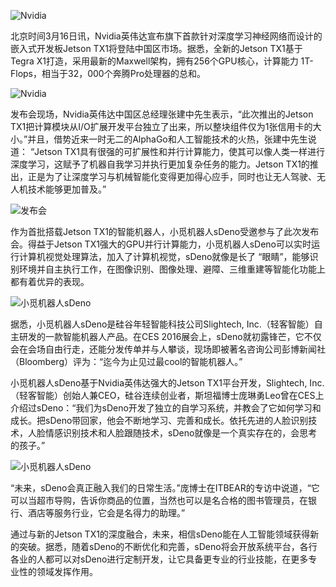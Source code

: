 <!--
author: Slightech
head: http://www.slightech.com/ico/favicon.png
date: 2016-05-30
title: 小觅机器人sDeno亮相Nvidia发布会 发力人工智能
tags: 小觅机器人, Nvidia
category: 小觅机器人
status: publish
language: cn
summary: 北京时间3月16日讯，Nvidia英伟达宣布旗下首款针对深度学习神经网络而设计的嵌入式开发板Jetson TX1将登陆中国区市场。据悉，全新的Jetson TX1基于Tegra X1打造，采用最新的Maxwell架构，拥有256个GPU核心......
-->
![Nvidia](https://static.slightech.com/img/news/sdeno_life.jpg)

北京时间3月16日讯，Nvidia英伟达宣布旗下首款针对深度学习神经网络而设计的嵌入式开发板Jetson TX1将登陆中国区市场。据悉，全新的Jetson TX1基于Tegra X1打造，采用最新的Maxwell架构，拥有256个GPU核心，计算能力 1T-Flops，相当于32，000个奔腾Pro处理器的总和。

![Nvidia](https://static.slightech.com/img/news/nvidia.png)

发布会现场，Nvidia英伟达中国区总经理张建中先生表示，“此次推出的Jetson TX1把计算模块从I/O扩展开发平台独立了出来，所以整块组件仅为1张信用卡的大小。”并且，借势近来一时无二的AlphaGo和人工智能技术的火热，张建中先生说道： “Jetson TX1具有很强的可扩展性和并行计算能力，使其可以像人类一样进行深度学习，这赋予了机器自我学习并执行更加复杂任务的能力。Jetson TX1的推出，正是为了让深度学习与机械智能化变得更加得心应手，同时也让无人驾驶、无人机技术能够更加普及。”

![发布会](https://static.slightech.com/img/news/sdeno_on_navidia.png)

作为首批搭载Jetson TX1的智能机器人，小觅机器人sDeno受邀参与了此次发布会。得益于Jetson TX1强大的GPU并行计算能力，小觅机器人sDeno可以实时运行计算机视觉处理算法，加入了计算机视觉，sDeno就像是长了 “眼睛”，能够识别环境并自主执行工作，在图像识别、图像处理、避障、三维重建等智能化功能上都有着优异的表现。

![小觅机器人sDeno](https://static.slightech.com/img/news/sdeno_162312.png)

据悉，小觅机器人sDeno是硅谷年轻智能科技公司Slightech, Inc.（轻客智能）自主研发的一款智能机器人产品。在CES 2016展会上，sDeno就初露锋芒，它不仅会在会场自由行走，还能分发传单并与人攀谈，现场即被著名咨询公司彭博新闻社（Bloomberg）评为：“迄今为止见过最cool的智能机器人。”

小觅机器人sDeno基于Nvidia英伟达强大的Jetson TX1平台开发，Slightech, Inc.（轻客智能）创始人兼CEO，硅谷连续创业者，斯坦福博士庞琳勇Leo曾在CES上介绍过sDeno：“我们为sDeno开发了独立的自学习系统，并教会了它如何学习和成长。把sDeno带回家，他会不断地学习、完善和成长。依托先进的人脸识别技术，人脸情感识别技术和人脸跟随技术，sDeno就像是一个真实存在的，会思考的孩子。”

![小觅机器人sDeno](https://static.slightech.com/img/news/sdeno_suy783s.png)

“未来，sDeno会真正融入我们的日常生活。”庞博士在ITBEAR的专访中说道，“它可以当超市导购，告诉你商品的位置，当然也可以是名合格的图书管理员，在银行、酒店等服务行业，它会是名得力的助理。”

通过与新的Jetson TX1的深度融合，未来，相信sDeno能在人工智能领域获得新的突破。据悉，随着sDeno的不断优化和完善，sDeno将会开放系统平台，各行各业的人都可以对sDeno进行定制开发，让它具备更专业的行业技能，在更多专业性的领域发挥作用。
